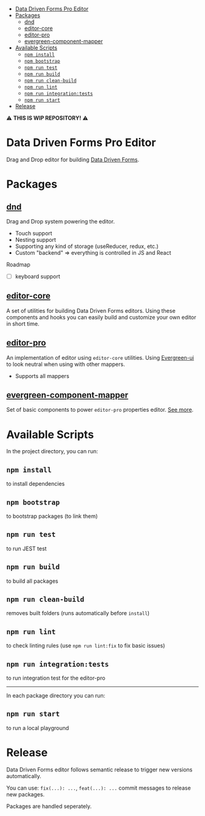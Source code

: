 - [Data Driven Forms Pro Editor](#data-driven-forms-pro-editor)
- [Packages](#packages)
  - [dnd](#dnd)
  - [editor-core](#editor-core)
  - [editor-pro](#editor-pro)
  - [evergreen-component-mapper](#evergreen-component-mapper)
- [Available Scripts](#available-scripts)
  - [`npm install`](#npm-install)
  - [`npm bootstrap`](#npm-bootstrap)
  - [`npm run test`](#npm-run-test)
  - [`npm run build`](#npm-run-build)
  - [`npm run clean-build`](#npm-run-clean-build)
  - [`npm run lint`](#npm-run-lint)
  - [`npm run integration:tests`](#npm-run-integrationtests)
  - [`npm run start`](#npm-run-start)
- [Release](#release)

:warning: **THIS IS WIP REPOSITORY!** :warning:
# Data Driven Forms Pro Editor

Drag and Drop editor for building [Data Driven Forms](https://github.com/data-driven-forms/react-forms).

# Packages

## [dnd](./packages/dnd/)

Drag and Drop system powering the editor.

- Touch support
- Nesting support
- Supporting any kind of storage (useReducer, redux, etc.)
- Custom "backend" => everything is controlled in JS and React

Roadmap

- [ ] keyboard support

## [editor-core](./packages/editor-core/)

A set of utilities for building Data Driven Forms editors. Using these components and hooks you can easily build and customize your own editor in short time.

## [editor-pro](./packages/editor-pro/)

An implementation of editor using `editor-core` utilities. Using [Evergreen-ui](https://github.com/segmentio/evergreen) to look neutral when using with other mappers.

- Supports all mappers

## [evergreen-component-mapper](./packages/evergreen-component-mapper/)

Set of basic components to power `editor-pro` properties editor. [See more](https://github.com/segmentio/evergreen).

# Available Scripts

In the project directory, you can run:

## `npm install`

to install dependencies
## `npm bootstrap`

to bootstrap packages (to link them)

## `npm run test`

to run JEST test

## `npm run build`

to build all packages

## `npm run clean-build`

removes built folders (runs automatically before `install`)

## `npm run lint`

to check linting rules (use `npm run lint:fix` to fix basic issues)

## `npm run integration:tests`

to run integration test for the editor-pro

---

In each package directory you can run:

## `npm run start`

to run a local playground

# Release

Data Driven Forms editor follows semantic release to trigger new versions automatically.

You can use: `fix(...): ...`, `feat(...): ...` commit messages to release new packages.

Packages are handled seperately.
